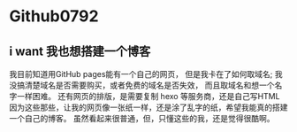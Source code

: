 # Github0792
## i want 我也想搭建一个博客
我目前知道用GitHub pages能有一个自己的网页，
但是我卡在了如何取域名;
我没搞清楚域名是否需要购买，或者免费的域名是否失效，
而且取域名和想一个名字一样困难。
还有网页的排版，是需要复制 hexo 等服务商，还是自己写HTML
因为这些那些，让我的网页像一张纸一样，还是涂了乱字的纸，希望我能真的搭建一个自己的博客。
虽然看起来很普通，但，只懂这些的我，还是觉得很酷啊。
